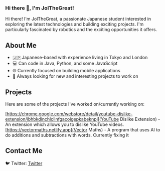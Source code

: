 ### Hi there 👋, I'm JolTheGreat!

Hi there! I'm JolTheGreat, a passionate Japanese student interested in exploring the latest technologies and building exciting projects. I'm particularly fascinated by robotics and the exciting opportunities it offers.

## About Me

- 🇯🇵 Japanese-based with experience living in Tokyo and London
- 💻 Can code in Java, Python, and some JavaScript
- 🌐 Currently focused on building mobile applications
- 🔭 Always looking for new and interesting projects to work on

## Projects

Here are some of the projects I've worked on/currently working on:

[https://chrome.google.com/webstore/detail/youtube-dislike-extension/ibhbkdinchlcilnfgacoigepkabeknpi](YouTube Dislike Extension) - An extension which allows you to dislike YouTube videos.
[https://vectormaths.netlify.app](Vector Maths) - A program that uses AI to do additions and subtractions with words. Currently fixing it 

## Contact Me

🐦 Twitter: [Twitter](https://twitter.com/jolthegreat)
